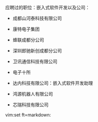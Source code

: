 应聘过的职位：嵌入式软件开发以及公司：
 - 成都山河泰科技有限公司
 - 康特电子集团
 - 蜂联成都分公司
 - 深圳郎驰新创成都分公司
 - 卫讯通信科技有限公司
 - 电子十所
 - 达内科技有限公司：嵌入式软件开发助理

 - 鸿源机器人有限公司
 - 芯瑞科技有限公司

vim:set ft=markdown:
